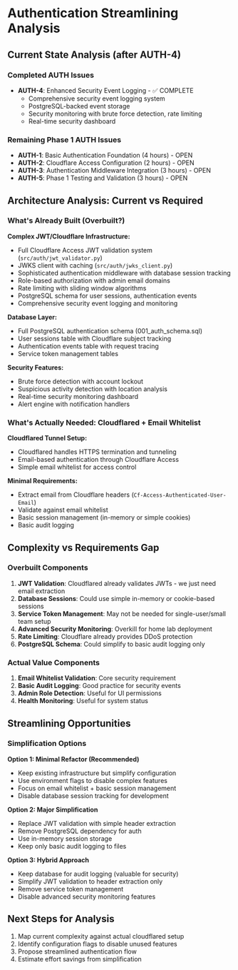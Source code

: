 # Authentication Streamlining Analysis

## Current State Analysis (after AUTH-4)

### Completed AUTH Issues
- **AUTH-4**: Enhanced Security Event Logging - ✅ COMPLETE
  - Comprehensive security event logging system
  - PostgreSQL-backed event storage
  - Security monitoring with brute force detection, rate limiting
  - Real-time security dashboard

### Remaining Phase 1 AUTH Issues
- **AUTH-1**: Basic Authentication Foundation (4 hours) - OPEN
- **AUTH-2**: Cloudflare Access Configuration (2 hours) - OPEN  
- **AUTH-3**: Authentication Middleware Integration (3 hours) - OPEN
- **AUTH-5**: Phase 1 Testing and Validation (3 hours) - OPEN

## Architecture Analysis: Current vs Required

### What's Already Built (Overbuilt?)

**Complex JWT/Cloudflare Infrastructure:**
- Full Cloudflare Access JWT validation system (`src/auth/jwt_validator.py`)
- JWKS client with caching (`src/auth/jwks_client.py`) 
- Sophisticated authentication middleware with database session tracking
- Role-based authorization with admin email domains
- Rate limiting with sliding window algorithms
- PostgreSQL schema for user sessions, authentication events
- Comprehensive security event logging and monitoring

**Database Layer:**
- Full PostgreSQL authentication schema (001_auth_schema.sql)
- User sessions table with Cloudflare subject tracking
- Authentication events table with request tracing
- Service token management tables

**Security Features:**
- Brute force detection with account lockout
- Suspicious activity detection with location analysis
- Real-time security monitoring dashboard
- Alert engine with notification handlers

### What's Actually Needed: Cloudflared + Email Whitelist

**Cloudflared Tunnel Setup:**
- Cloudflared handles HTTPS termination and tunneling
- Email-based authentication through Cloudflare Access
- Simple email whitelist for access control

**Minimal Requirements:**
- Extract email from Cloudflare headers (`Cf-Access-Authenticated-User-Email`)
- Validate against email whitelist
- Basic session management (in-memory or simple cookies)
- Basic audit logging

## Complexity vs Requirements Gap

### Overbuilt Components
1. **JWT Validation**: Cloudflared already validates JWTs - we just need email extraction
2. **Database Sessions**: Could use simple in-memory or cookie-based sessions
3. **Service Token Management**: May not be needed for single-user/small team setup
4. **Advanced Security Monitoring**: Overkill for home lab deployment
5. **Rate Limiting**: Cloudflare already provides DDoS protection
6. **PostgreSQL Schema**: Could simplify to basic audit logging only

### Actual Value Components
1. **Email Whitelist Validation**: Core security requirement
2. **Basic Audit Logging**: Good practice for security events  
3. **Admin Role Detection**: Useful for UI permissions
4. **Health Monitoring**: Useful for system status

## Streamlining Opportunities

### Simplification Options

**Option 1: Minimal Refactor (Recommended)**
- Keep existing infrastructure but simplify configuration
- Use environment flags to disable complex features
- Focus on email whitelist + basic session management
- Disable database session tracking for development

**Option 2: Major Simplification**
- Replace JWT validation with simple header extraction
- Remove PostgreSQL dependency for auth
- Use in-memory session storage
- Keep only basic audit logging to files

**Option 3: Hybrid Approach**
- Keep database for audit logging (valuable for security)
- Simplify JWT validation to header extraction only
- Remove service token management
- Disable advanced security monitoring features

## Next Steps for Analysis
1. Map current complexity against actual cloudflared setup
2. Identify configuration flags to disable unused features
3. Propose streamlined authentication flow
4. Estimate effort savings from simplification